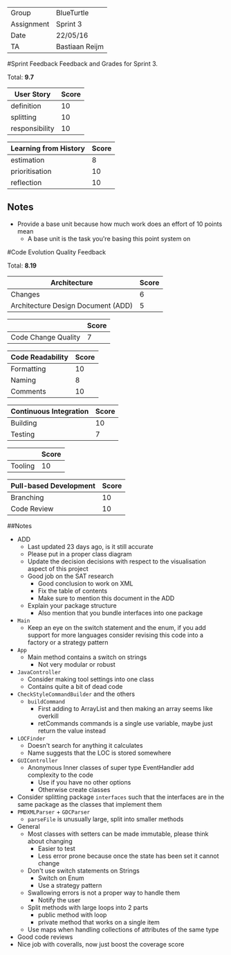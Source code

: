|      |            |
|------|------------|
|Group | BlueTurtle |
|Assignment|Sprint 3|
|Date|22/05/16|
|TA|Bastiaan Reijm|

#Sprint Feedback
Feedback and Grades for Sprint 3.

Total: **9.7**

| User Story | Score |
|------------|-------|
| definition |  10    |
| splitting  |  10    |
| responsibility | 10 |

| Learning from History | Score |
|-----------------------|-------|
| estimation            | 8     |
| prioritisation        | 10     |
| reflection            |  10    |

## Notes
* Provide a base unit because how much work does an effort of 10 points mean
	* A base unit is the task you're basing this point system on

#Code Evolution Quality Feedback

Total: **8.19**

| Architecture                       | Score |
|------------------------------------|-------|
| Changes                            | 6     |
| Architecture Design Document (ADD) | 5     |

|                     | Score |
|---------------------|-------|
| Code Change Quality | 7      |

| Code Readability | Score |
|------------------|-------|
| Formatting       | 10     |
| Naming           | 8     |
| Comments         | 10     |

| Continuous Integration | Score |
|------------------------|-------|
| Building               | 10    |
| Testing                | 7     |

|         | Score |
|---------|-------|
| Tooling | 10    |

| Pull-based Development | Score |
|------------------------|-------|
| Branching              |  10   |
| Code Review            |  10   |

##Notes
* ADD
	* Last updated 23 days ago, is it still accurate
	* Please put in a proper class diagram
	* Update the decision decisions with respect to the visualisation aspect of this project
	* Good job on the SAT research
		* Good conclusion to work on XML
		* Fix the table of contents
		* Make sure to mention this document in the ADD
	* Explain your package structure
		* Also mention that you bundle interfaces into one package
* `Main`
	* Keep an eye on the switch statement and the enum, if you add support for more languages consider revising this code into a factory or a strategy pattern
* `App`
	* Main method contains a switch on strings
		* Not very modular or robust
* `JavaController`
	* Consider making tool settings into one class
	* Contains quite a bit of dead code
* `CheckStyleCommandBuilder` and the others
	* `buildCommand`
		* First adding to ArrayList and then making an array seems like overkill
		* retCommands commands is a single use variable, maybe just return the value instead
* `LOCFinder`
	* Doesn't search for anything it calculates
	* Name suggests that the LOC is stored somewhere
* `GUIController`
	* Anonymous Inner classes of super type EventHandler add complexity to the code
		* Use if you have no other options
		* Otherwise create classes
* Consider splitting package `interfaces` such that the interfaces are in the same package as the classes that implement them
* `PMDXMLParser` + `GDCParser`
	* `parseFile` is unusually large, split into smaller methods
* General
	* Most classes with setters can be made immutable, please think about changing
		* Easier to test
		* Less error prone because once the state has been set it cannot change
	* Don't use switch statements on Strings
		* Switch on Enum
		* Use a strategy pattern
	* Swallowing errors is not a proper way to handle them
		* Notify the user
	* Split methods with large loops into 2 parts
		* public method with loop
		* private method that works on a single item
	* Use maps when handling collections of attributes of the same type
* Good code reviews
* Nice job with coveralls, now just boost the coverage score